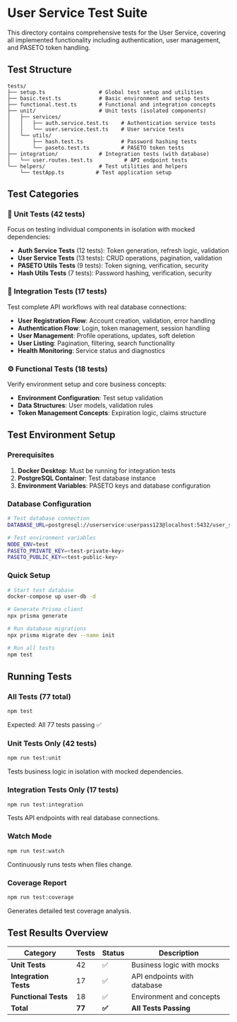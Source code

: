 # User Service Test Suite

This directory contains comprehensive tests for the User Service, covering all implemented functionality including authentication, user management, and PASETO token handling.

## Test Structure

```
tests/
├── setup.ts                 # Global test setup and utilities
├── basic.test.ts            # Basic environment and setup tests
├── functional.test.ts       # Functional and integration concepts
├── unit/                    # Unit tests (isolated components)
│   ├── services/
│   │   ├── auth.service.test.ts    # Authentication service tests
│   │   └── user.service.test.ts    # User service tests
│   └── utils/
│       ├── hash.test.ts            # Password hashing tests
│       └── paseto.test.ts          # PASETO token tests
├── integration/             # Integration tests (with database)
│   └── user.routes.test.ts          # API endpoint tests
└── helpers/                 # Test utilities and helpers
    └── testApp.ts          # Test application setup
```

## Test Categories

### 🧪 Unit Tests (42 tests)
Focus on testing individual components in isolation with mocked dependencies:

- **Auth Service Tests** (12 tests): Token generation, refresh logic, validation
- **User Service Tests** (13 tests): CRUD operations, pagination, validation
- **PASETO Utils Tests** (9 tests): Token signing, verification, security
- **Hash Utils Tests** (7 tests): Password hashing, verification, security

### 🔗 Integration Tests (17 tests)
Test complete API workflows with real database connections:

- **User Registration Flow**: Account creation, validation, error handling
- **Authentication Flow**: Login, token management, session handling
- **User Management**: Profile operations, updates, soft deletion
- **User Listing**: Pagination, filtering, search functionality
- **Health Monitoring**: Service status and diagnostics

### ⚙️ Functional Tests (18 tests)
Verify environment setup and core business concepts:

- **Environment Configuration**: Test setup validation
- **Data Structures**: User models, validation rules
- **Token Management Concepts**: Expiration logic, claims structure

## Test Environment Setup

### Prerequisites
1. **Docker Desktop**: Must be running for integration tests
2. **PostgreSQL Container**: Test database instance
3. **Environment Variables**: PASETO keys and database configuration

### Database Configuration
```bash
# Test database connection
DATABASE_URL=postgresql://userservice:userpass123@localhost:5432/user_service_db

# Test environment variables
NODE_ENV=test
PASETO_PRIVATE_KEY=<test-private-key>
PASETO_PUBLIC_KEY=<test-public-key>
```

### Quick Setup
```bash
# Start test database
docker-compose up user-db -d

# Generate Prisma client
npx prisma generate

# Run database migrations
npx prisma migrate dev --name init

# Run all tests
npm test
```

## Running Tests

### All Tests (77 total)
```bash
npm test
```
Expected: All 77 tests passing ✅

### Unit Tests Only (42 tests)
```bash
npm run test:unit
```
Tests business logic in isolation with mocked dependencies.

### Integration Tests Only (17 tests)
```bash
npm run test:integration
```
Tests API endpoints with real database connections.

### Watch Mode
```bash
npm run test:watch
```
Continuously runs tests when files change.

### Coverage Report
```bash
npm run test:coverage
```
Generates detailed test coverage analysis.

## Test Results Overview

| Category | Tests | Status | Description |
|----------|-------|--------|-------------|
| **Unit Tests** | 42 | ✅ | Business logic with mocks |
| **Integration Tests** | 17 | ✅ | API endpoints with database |
| **Functional Tests** | 18 | ✅ | Environment and concepts |
| **Total** | **77** | **✅** | **All Tests Passing** |